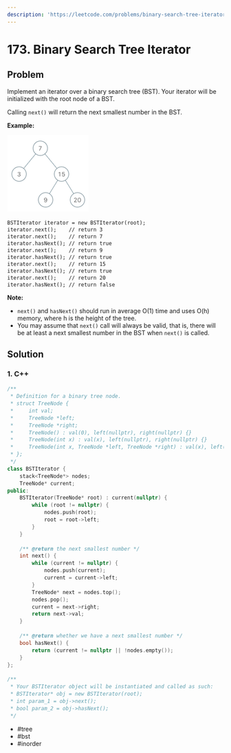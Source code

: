 ```yaml
---
description: 'https://leetcode.com/problems/binary-search-tree-iterator/'
---
```


# 173. Binary Search Tree Iterator

## Problem

Implement an iterator over a binary search tree \(BST\). Your iterator will be initialized with the root node of a BST.

Calling `next()` will return the next smallest number in the BST.

**Example:**

![](../.gitbook/assets/bst-tree.png)

```text
BSTIterator iterator = new BSTIterator(root);
iterator.next();    // return 3
iterator.next();    // return 7
iterator.hasNext(); // return true
iterator.next();    // return 9
iterator.hasNext(); // return true
iterator.next();    // return 15
iterator.hasNext(); // return true
iterator.next();    // return 20
iterator.hasNext(); // return false
```

**Note:**

* `next()` and `hasNext()` should run in average O\(1\) time and uses O\(h\) memory, where h is the height of the tree.
* You may assume that `next()` call will always be valid, that is, there will be at least a next smallest number in the BST when `next()` is called.

## Solution

### 1. C++

```cpp
/**
 * Definition for a binary tree node.
 * struct TreeNode {
 *     int val;
 *     TreeNode *left;
 *     TreeNode *right;
 *     TreeNode() : val(0), left(nullptr), right(nullptr) {}
 *     TreeNode(int x) : val(x), left(nullptr), right(nullptr) {}
 *     TreeNode(int x, TreeNode *left, TreeNode *right) : val(x), left(left), right(right) {}
 * };
 */
class BSTIterator {
    stack<TreeNode*> nodes;
    TreeNode* current;
public:
    BSTIterator(TreeNode* root) : current(nullptr) {
        while (root != nullptr) {
            nodes.push(root);
            root = root->left;
        }
    }
    
    /** @return the next smallest number */
    int next() {
        while (current != nullptr) {
            nodes.push(current);
            current = current->left;
        }
        TreeNode* next = nodes.top();
        nodes.pop();
        current = next->right;
        return next->val;
    }
    
    /** @return whether we have a next smallest number */
    bool hasNext() {
        return (current != nullptr || !nodes.empty());
    }
};

/**
 * Your BSTIterator object will be instantiated and called as such:
 * BSTIterator* obj = new BSTIterator(root);
 * int param_1 = obj->next();
 * bool param_2 = obj->hasNext();
 */
```

* \#tree
* \#bst
* \#inorder

